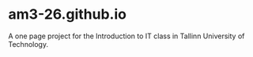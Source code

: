# am3-26.github.io

A one page project for the Introduction to IT class in Tallinn University of Technology.
